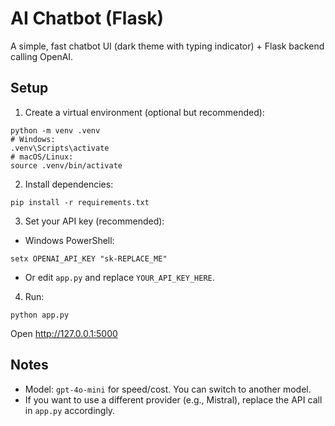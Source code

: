 # AI Chatbot (Flask)

A simple, fast chatbot UI (dark theme with typing indicator) + Flask backend calling OpenAI.

## Setup

1) Create a virtual environment (optional but recommended):
```
python -m venv .venv
# Windows:
.venv\Scripts\activate
# macOS/Linux:
source .venv/bin/activate
```

2) Install dependencies:
```
pip install -r requirements.txt
```

3) Set your API key (recommended):
- Windows PowerShell:
```
setx OPENAI_API_KEY "sk-REPLACE_ME"
```
- Or edit `app.py` and replace `YOUR_API_KEY_HERE`.

4) Run:
```
python app.py
```
Open http://127.0.0.1:5000

## Notes
- Model: `gpt-4o-mini` for speed/cost. You can switch to another model.
- If you want to use a different provider (e.g., Mistral), replace the API call in `app.py` accordingly.
